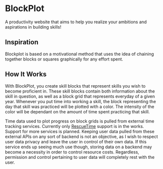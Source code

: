 # BlockPlot
A productivity website that aims to help you realize your ambitions and aspirations in building skills!

## Inspiration
Blockplot is based on a motivational method that uses the idea of chaining together blocks or squares graphically for any effort spent.

## How It Works
With BlockPlot, you create skill blocks that represent skills you wish to become proficient in. These skill blocks contain both information about the skill in question, as well as a block grid that represents everyday of a given year. Whenever you put time into working a skill, the block representing the day that skill was practiced will be plotted with a color. The intensity of the color will be dependant on the amount of time spent practicing that skill. 

Time data used to plot progress on block grids is pulled from external time tracking services. Currently only [RescueTime](https://www.rescuetime.com/) support is in the works. Support for more services is planned.
Keeping user data pulled from these external APIs on any sort of backend is not an objective, as I wish to respect user data privacy and leave the user in control of their own data. If this service ends up seeing much use though, storing data on a backend may become a necessity in order to control resource costs. Regardless, permission and control pertaining to user data will completely rest with the user.